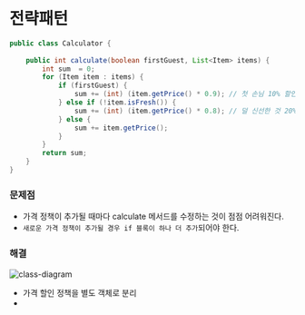 # 전략패턴
```java
public class Calculator {
    
    public int calculate(boolean firstGuest, List<Item> items) {
        int sum  = 0;
        for (Item item : items) {
            if (firstGuest) {
                sum += (int) (item.getPrice() * 0.9); // 첫 손님 10% 할인
            } else if (!item.isFresh()) {
                sum += (int) (item.getPrice() * 0.8); // 덜 신선한 것 20% 할인
            } else {
                sum += item.getPrice();
            }
        }
        return sum;
    }
}
```
### 문제점
- 가격 정책이 추가될 때마다 calculate 메서드를 수정하는 것이 점점 어려워진다.
- `새로운 가격 정책이 추가될 경우 if 블록이 하나 더 추가`되어야 한다.

### 해결
![class-diagram]()
- 가격 할인 정책을 별도 객체로 분리
- 